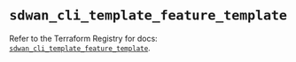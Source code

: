 # `sdwan_cli_template_feature_template`

Refer to the Terraform Registry for docs: [`sdwan_cli_template_feature_template`](https://registry.terraform.io/providers/ciscodevnet/sdwan/0.8.0/docs/resources/cli_template_feature_template).
